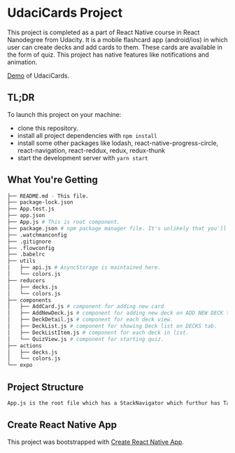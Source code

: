 # UdaciCards Project

This project is completed as a part of React Native course in React Nanodegree from Udacity. It is a mobile flashcard app (android/ios) in which user can create decks and add cards to them. These cards are available in the form of quiz. This project has native features like notifications and animation.

[Demo](https://myreadsapp.herokuapp.com/) of UdaciCards.

## TL;DR

To launch this project on your machine:

* clone this repository.
* install all project dependencies with `npm install`
* install some other packages like lodash, react-native-progress-circle, react-navigation, react-reddux, redux, redux-thunk
* start the development server with `yarn start`

## What You're Getting
```bash
├── README.md - This file.
├── package-lock.json
├── App.test.js
├── app.json
├── App.js # This is root component.
├── package.json # npm package manager file. It's unlikely that you'll need to modify this.
├── .watchmanconfig
├── .gitignore
├── .flowconfig
├── .babelrc
├── utils
│   ├── api.js # AsyncStorage is maintained here.
│   └── colors.js
├── reducers
│   ├── decks.js
│   └── colors.js
├── components
│   ├── AddCard.js # component for adding new card
│   ├── AddNewDeck.js # component for adding new deck on ADD NEW DECK tab.
│   ├── DeckDetail.js # component for each deck view.
│   ├── DeckList.js # component for showing Deck list on DECKS tab.
│   ├── DeckListItem.js # component for each deck in list.
│   └── QuizView.js # component for starting quiz.
├── actions
│   ├── decks.js
│   └── colors.js
└── expo
```

## Project Structure
```bash
App.js is the root file which has a StackNavigator which furthur has TabNavigator on the top of the stack. TabNavigator has tabs which are importing DeckList.js and AddNewDeck.js. DeckList is furthur importing DeckListItem.js for rendering each deck item. Other Components in the StackNavigator are imported from DeckDetail.js, AddCard.js and QuizView.js  
```

## Create React Native App

This project was bootstrapped with [Create React Native App](https://github.com/react-community/create-react-native-app).
